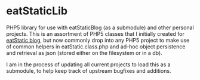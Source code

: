 eatStaticLib
============

PHP5 library for use with eatStaticBlog (as a submodule) and other personal projects. This is an assortment of PHP5 classes that I initially created for [eatStatic blog](http://eatstatic.olivewoodstudio.com), but now commonly drop into any PHP5 project to make use of common helpers in eatStatic.class.php and ad-hoc object persistence and retrieval as json (stored either on the filesystem or in a db).

I am in the process of updating all current projects to load this as a submodule, to help keep track of upstream bugfixes and additions.
